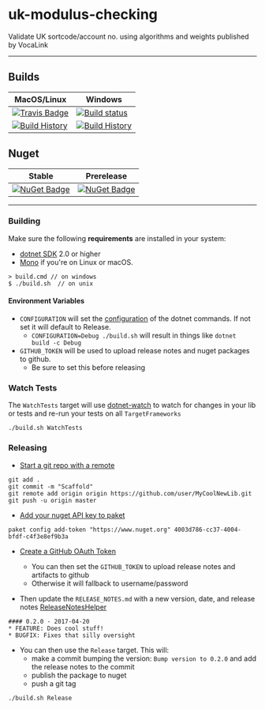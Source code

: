 # uk-modulus-checking

Validate UK sortcode/account no. using algorithms and weights published by VocaLink

---

## Builds

MacOS/Linux | Windows
--- | ---
[![Travis Badge](https://travis-ci.org/MyGithubUsername/AccountNoValidator.svg?branch=master)](https://travis-ci.org/MyGithubUsername/AccountNoValidator) | [![Build status](https://ci.appveyor.com/api/projects/status/github/MyGithubUsername/AccountNoValidator?svg=true)](https://ci.appveyor.com/project/MyGithubUsername/AccountNoValidator)
[![Build History](https://buildstats.info/travisci/chart/MyGithubUsername/AccountNoValidator)](https://travis-ci.org/MyGithubUsername/AccountNoValidator/builds) | [![Build History](https://buildstats.info/appveyor/chart/MyGithubUsername/AccountNoValidator)](https://ci.appveyor.com/project/MyGithubUsername/AccountNoValidator)  


## Nuget 

Stable | Prerelease
--- | ---
[![NuGet Badge](https://buildstats.info/nuget/AccountNoValidator)](https://www.nuget.org/packages/AccountNoValidator/) | [![NuGet Badge](https://buildstats.info/nuget/AccountNoValidator?includePreReleases=true)](https://www.nuget.org/packages/AccountNoValidator/)

---

### Building


Make sure the following **requirements** are installed in your system:

* [dotnet SDK](https://www.microsoft.com/net/download/core) 2.0 or higher
* [Mono](http://www.mono-project.com/) if you're on Linux or macOS.

```
> build.cmd // on windows
$ ./build.sh  // on unix
```

#### Environment Variables

* `CONFIGURATION` will set the [configuration](https://docs.microsoft.com/en-us/dotnet/core/tools/dotnet-build?tabs=netcore2x#options) of the dotnet commands.  If not set it will default to Release.
  * `CONFIGURATION=Debug ./build.sh` will result in things like `dotnet build -c Debug`
* `GITHUB_TOKEN` will be used to upload release notes and nuget packages to github.
  * Be sure to set this before releasing

### Watch Tests

The `WatchTests` target will use [dotnet-watch](https://github.com/aspnet/Docs/blob/master/aspnetcore/tutorials/dotnet-watch.md) to watch for changes in your lib or tests and re-run your tests on all `TargetFrameworks`

```
./build.sh WatchTests
```

### Releasing
* [Start a git repo with a remote](https://help.github.com/articles/adding-an-existing-project-to-github-using-the-command-line/)

```
git add .
git commit -m "Scaffold"
git remote add origin origin https://github.com/user/MyCoolNewLib.git
git push -u origin master
```

* [Add your nuget API key to paket](https://fsprojects.github.io/Paket/paket-config.html#Adding-a-NuGet-API-key)

```
paket config add-token "https://www.nuget.org" 4003d786-cc37-4004-bfdf-c4f3e8ef9b3a
```

* [Create a GitHub OAuth Token](https://help.github.com/articles/creating-a-personal-access-token-for-the-command-line/)
    * You can then set the `GITHUB_TOKEN` to upload release notes and artifacts to github
    * Otherwise it will fallback to username/password


* Then update the `RELEASE_NOTES.md` with a new version, date, and release notes [ReleaseNotesHelper](https://fsharp.github.io/FAKE/apidocs/fake-releasenoteshelper.html)

```
#### 0.2.0 - 2017-04-20
* FEATURE: Does cool stuff!
* BUGFIX: Fixes that silly oversight
```

* You can then use the `Release` target.  This will:
    * make a commit bumping the version:  `Bump version to 0.2.0` and add the release notes to the commit
    * publish the package to nuget
    * push a git tag

```
./build.sh Release
```

